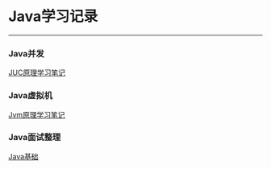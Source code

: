 # Java学习记录
---
### Java并发
[JUC原理学习笔记](https://github.com/Gluvyi/Study-Java/blob/main/Java多线程.md)
### Java虚拟机
[Jvm原理学习笔记](https://github.com/Gluvyi/Study-Java/blob/main/JVM.md)
### Java面试整理
[Java基础](https://github.com/Gluvyi/Study-Java/blob/main/Java.md)

